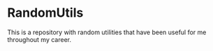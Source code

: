 # RandomUtils
This is a repository with random utilities that have been useful for me throughout my career. 
